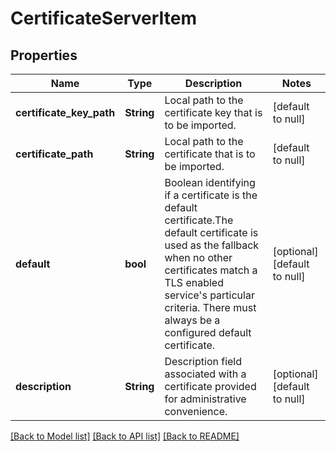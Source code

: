 # CertificateServerItem

## Properties
Name | Type | Description | Notes
------------ | ------------- | ------------- | -------------
**certificate_key_path** | **String** | Local path to the certificate key that is to be imported. | [default to null]
**certificate_path** | **String** | Local path to the certificate that is to be imported. | [default to null]
**default** | **bool** | Boolean identifying if a certificate is the default certificate.The default certificate is used as the fallback when no other certificates match a TLS enabled service&#39;s particular criteria. There must always be a configured default certificate. | [optional] [default to null]
**description** | **String** | Description field associated with a certificate provided for administrative convenience. | [optional] [default to null]

[[Back to Model list]](../README.md#documentation-for-models) [[Back to API list]](../README.md#documentation-for-api-endpoints) [[Back to README]](../README.md)


